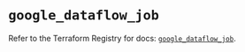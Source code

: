 # `google_dataflow_job`

Refer to the Terraform Registry for docs: [`google_dataflow_job`](https://registry.terraform.io/providers/hashicorp/google-beta/6.9.0/docs/resources/google_dataflow_job).
